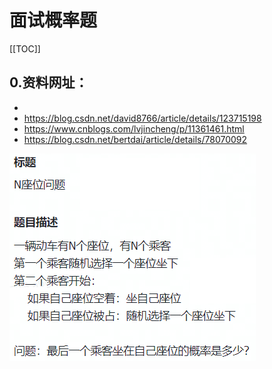 # 面试概率题

[[TOC]]

## 0.资料网址：

- [](https://zhuanlan.zhihu.com/p/46592195)
- https://blog.csdn.net/david8766/article/details/123715198
- https://www.cnblogs.com/lvjincheng/p/11361461.html
- https://blog.csdn.net/bertdai/article/details/78070092

![image-20220726192512268](./pic/image-20220726192512268.png)
